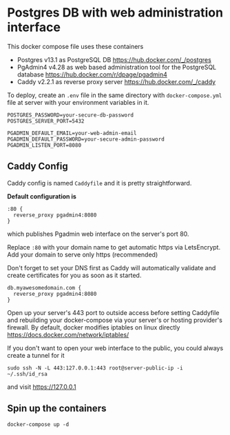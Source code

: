 # Postgres DB with web administration interface

This docker compose file uses these containers
- Postgres v13.1 as PostgreSQL DB https://hub.docker.com/_/postgres
- PgAdmin4 v4.28 as web based administration tool for the PostgreSQL database https://hub.docker.com/r/dpage/pgadmin4
- Caddy v2.2.1 as reverse proxy server https://hub.docker.com/_/caddy

To deploy, create an ```.env``` file in the same directory with ```docker-compose.yml``` file at server with your environment variables in it.

```
POSTGRES_PASSWORD=your-secure-db-password
POSTGRES_SERVER_PORT=5432

PGADMIN_DEFAULT_EMAIL=your-web-admin-email
PGADMIN_DEFAULT_PASSWORD=your-secure-admin-password
PGADMIN_LISTEN_PORT=8080
```

## Caddy Config

Caddy config is named ```Caddyfile``` and it is pretty straightforward.

**Default configuration is**
```
:80 {
  reverse_proxy pgadmin4:8080
}
```
which publishes Pgadmin web interface on the server's port 80.

Replace ```:80``` with your domain name to get automatic https via LetsEncrypt. Add your domain to serve only https (recommended)

Don't forget to set your DNS first as Caddy will automatically validate and create certificates for you as soon as it started.

```
db.myawesomedomain.com {
  reverse_proxy pgadmin4:8080
}
```

Open up your server's 443 port to outside access before setting Caddyfile and rebuilding your docker-compose via your server's or hosting provider's firewall. By default, docker modifies iptables on linux directly https://docs.docker.com/network/iptables/

If you don't want to open your web interface to the public, you could always create a tunnel for it

```
sudo ssh -N -L 443:127.0.0.1:443 root@server-public-ip -i ~/.ssh/id_rsa
```

and visit https://127.0.0.1

## Spin up the containers

```
docker-compose up -d
```
